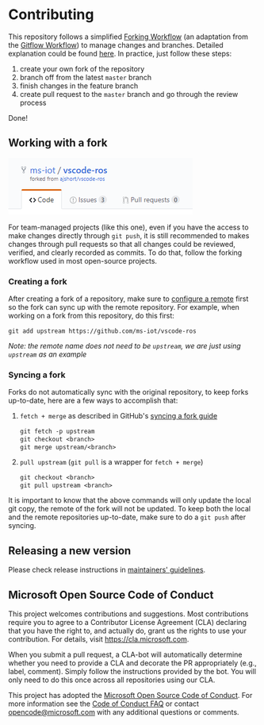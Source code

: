 # Contributing

This repository follows a simplified [Forking Workflow][forking_workflow] (an adaptation from the [Gitflow Workflow][gitflow_workflow]) to manage changes and branches. Detailed explanation could be found [here][maintainers_guidelines]. In practice, just follow these steps:

1. create your own fork of the repository
2. branch off from the latest `master` branch
3. finish changes in the feature branch
4. create pull request to the `master` branch and go through the review process

Done!

## Working with a fork

![a typical git fork][fork_repo]

For team-managed projects (like this one), even if you have the access to make changes directly through `git push`, it is still recommended to makes changes through pull requests so that all changes could be reviewed, verified, and clearly recorded as commits. To do that, follow the forking workflow used in most open-source projects.

### Creating a fork

After creating a fork of a repository, make sure to [configure a remote][git_configure_remote] first so the fork can sync up with the remote repository. For example, when working on a fork from this repository, do this first:

```batch
git add upstream https://github.com/ms-iot/vscode-ros
```

*Note: the remote name does not need to be `upstream`, we are just using `upstream` as an example*

### Syncing a fork

Forks do not automatically sync with the original repository, to keep forks up-to-date, here are a few ways to accomplish that:

1. `fetch + merge` as described in GitHub's [syncing a fork guide][git_sync_fork]

    ```batch
    git fetch -p upstream
    git checkout <branch>
    git merge upstream/<branch>
    ```

2. `pull upstream` (`git pull` is a wrapper for `fetch + merge`)

    ```batch
    git checkout <branch>
    git pull upstream <branch>
    ```

It is important to know that the above commands will only update the local git copy, the remote of the fork will not be updated. To keep both the local and the remote repositories up-to-date, make sure to do a `git push` after syncing.

<!-- ## Build Instructions -->

<!-- ## Contributing with a Pull Request -->

<!-- ## Coding Standards -->

<!-- ## Release Cycles-->

## Releasing a new version

Please check release instructions in [maintainers' guidelines][maintainers_guidelines].

## Microsoft Open Source Code of Conduct

This project welcomes contributions and suggestions. Most contributions require you to agree to a Contributor License Agreement (CLA) declaring that you have the right to, and actually do, grant us the rights to use your contribution. For details, visit https://cla.microsoft.com.

When you submit a pull request, a CLA-bot will automatically determine whether you need to provide a CLA and decorate the PR appropriately (e.g., label, comment). Simply follow the instructions provided by the bot. You will only need to do this once across all repositories using our CLA.

This project has adopted the [Microsoft Open Source Code of Conduct](https://opensource.microsoft.com/codeofconduct/). For more information see the [Code of Conduct FAQ](https://opensource.microsoft.com/codeofconduct/faq/) or contact [opencode@microsoft.com](mailto:opencode@microsoft.com) with any additional questions or comments.

<!-- link to files -->
[fork_repo]: /media/documentation/git-fork.png
[maintainers_guidelines]: MAINTAINERS_GUIDELINES.md

<!-- link to external sites -->
[forking_workflow]: https://www.atlassian.com/git/tutorials/comparing-workflows/forking-workflow
[git_configure_remote]: https://help.github.com/en/articles/configuring-a-remote-for-a-fork
[git_sync_fork]: https://help.github.com/en/articles/syncing-a-fork
[gitflow_workflow]: https://www.atlassian.com/git/tutorials/comparing-workflows/gitflow-workflow
